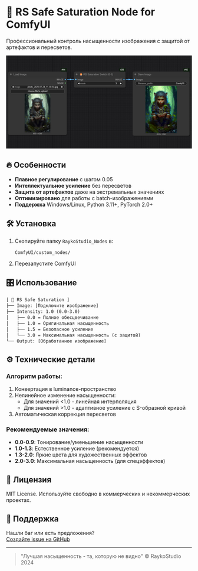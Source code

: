 # 🦊 RS Safe Saturation Node for ComfyUI

Профессиональный контроль насыщенности изображения с защитой от артефактов и пересветов.

![Demo](web/preview.png)

## 🔥 Особенности

- **Плавное регулирование** с шагом 0.05
- **Интеллектуальное усиление** без пересветов
- **Защита от артефактов** даже на экстремальных значениях
- **Оптимизировано** для работы с batch-изображениями
- **Поддержка** Windows/Linux, Python 3.11+, PyTorch 2.0+

## 🛠 Установка

1. Скопируйте папку `RaykoStudio_Nodes` в:
   ```
   ComfyUI/custom_nodes/
   ```
2. Перезапустите ComfyUI

## 🎛 Использование

```
[ 🦊 RS Safe Saturation ]
├── Image: [Подключите изображение]
├── Intensity: 1.0 (0.0-3.0)
│   ├── 0.0 = Полное обесцвечивание
│   ├── 1.0 = Оригинальная насыщенность
│   ├── 1.5 = Безопасное усиление
│   └── 3.0 = Максимальная насыщенность (с защитой)
└── Output: [Обработанное изображение]
```

## ⚙️ Технические детали

### Алгоритм работы:
1. Конвертация в luminance-пространство
2. Нелинейное изменение насыщенности:
   - Для значений <1.0 - линейная интерполяция
   - Для значений >1.0 - адаптивное усиление с S-образной кривой
3. Автоматическая коррекция пересветов

### Рекомендуемые значения:
- **0.0-0.9**: Тонирование/уменьшение насыщенности
- **1.0-1.3**: Естественное усиление (рекомендуется)
- **1.3-2.0**: Яркие цвета для художественных эффектов
- **2.0-3.0**: Максимальная насыщенность (для спецэффектов)

## 📜 Лицензия
MIT License. Используйте свободно в коммерческих и некоммерческих проектах.

## 🤝 Поддержка
Нашли баг или есть предложения?  
[Создайте issue на GitHub](https://github.com/ваш-репозиторий/issues)

---

> "Лучшая насыщенность - та, которую не видно" © RaykoStudio 2024